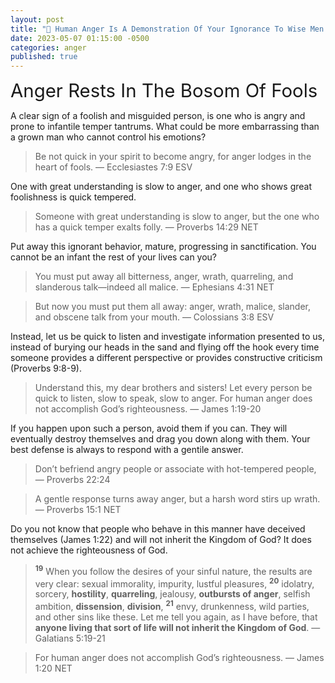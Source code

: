 ```yaml
---
layout: post
title: "💢 Human Anger Is A Demonstration Of Your Ignorance To Wise Men And Your Spiritual Ineptitude Toward God"
date: 2023-05-07 01:15:00 -0500
categories: anger
published: true
---
```


<span style="font-size:2.1em">Anger Rests In The Bosom Of Fools</span>

A clear sign of a foolish and misguided person, is one who is angry and prone to infantile temper tantrums. What could be more embarrassing than a grown man who cannot control his emotions?

> Be not quick in your spirit to become angry, for anger lodges in the heart of fools. &mdash; Ecclesiastes 7:9 ESV

One with great understanding is slow to anger, and one who shows great foolishness is quick tempered.

> Someone with great understanding is slow to anger, but the one who has a quick temper exalts folly. &mdash; Proverbs 14:29 NET

Put away this ignorant behavior, mature, progressing in sanctification. You cannot be an infant the rest of your lives can you?

> You must put away all bitterness, anger, wrath, quarreling, and slanderous talk—indeed all malice. &mdash; Ephesians 4:31 NET

> But now you must put them all away: anger, wrath, malice, slander, and obscene talk from your mouth. &mdash; Colossians 3:8 ESV

Instead, let us be quick to listen and investigate information presented to us, instead of burying our heads in the sand and flying off the hook every time someone provides a different perspective or provides constructive criticism (Proverbs 9:8-9).

> Understand this, my dear brothers and sisters! Let every person be quick to listen, slow to speak, slow to anger. For human anger does not accomplish God’s righteousness. &mdash; James 1:19-20

If you happen upon such a person, avoid them if you can. They will eventually destroy themselves and drag you down along with them. Your best defense is always to respond with a gentile answer.

> Don’t befriend angry people or associate with hot-tempered people, &mdash; Proverbs 22:24

> A gentle response turns away anger, but a harsh word stirs up wrath. &mdash; Proverbs 15:1 NET

Do you not know that people who behave in this manner have deceived themselves (James 1:22) and will not inherit the Kingdom of God? It does not achieve the righteousness of God.

> <sup style="font-weight:bold;">19</sup> When you follow the desires of your sinful nature, the results are very clear: sexual immorality, impurity, lustful pleasures, <sup style="font-weight:bold;">20</sup> idolatry, sorcery, **hostility**, **quarreling**, jealousy, **outbursts of anger**, selfish ambition, **dissension**, **division**, <sup style="font-weight:bold;">21</sup> envy, drunkenness, wild parties, and other sins like these. Let me tell you again, as I have before, that **anyone living that sort of life will not inherit the Kingdom of God**. &mdash; Galatians 5:19-21

> For human anger does not accomplish God’s righteousness. &mdash; James 1:20 NET



<script>
    var refTagger = {
        settings: {
            bibleVersion: 'NLT'
        }
    }; 

    (function(d, t) {
        var n=d.querySelector('[nonce]');
        refTagger.settings.nonce = n && (n.nonce||n.getAttribute('nonce'));
        var g = d.createElement(t), s = d.getElementsByTagName(t)[0];
        g.src = 'https://api.reftagger.com/v2/RefTagger.js';
        g.nonce = refTagger.settings.nonce;
        s.parentNode.insertBefore(g, s);
    }(document, 'script'));
</script>